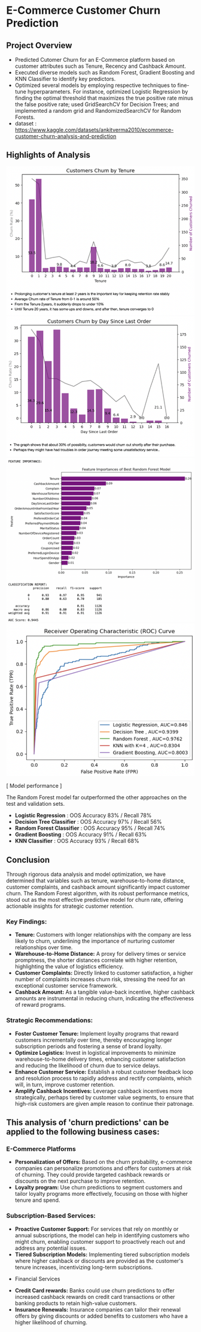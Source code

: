# E-Commerce Customer Churn Prediction

## Project Overview
* Predicted Cutomer Churn for an E-Commerce platform based on customer attributes such as Tenure, Recency and Cashback Amount.
* Executed diverse models such as Random Forest, Gradient Boosting and KNN Classifier to identify key predictors.
* Optimized several models by employing respective techniques to fine-tune hyperparameters.
  For instance, optimized Logistic Regression by finding the optimal threshold that maximizes the true positive rate minus the false positive rate; used GridSearchCV for Decision Trees; and implemented a random grid and RandomizedSearchCV for Random Forests.
* dataset : https://www.kaggle.com/datasets/ankitverma2010/ecommerce-customer-churn-analysis-and-prediction
  
## Highlights of Analysis
![alt text](https://github.com/Hayoung-Zoe-Kim/ECommerce_Customer_Churn_Prediction/blob/main/3_.png)
![alt text](https://github.com/Hayoung-Zoe-Kim/ECommerce_Customer_Churn_Prediction/blob/main/4_.png)
![alt text](https://github.com/Hayoung-Zoe-Kim/ECommerce_Customer_Churn_Prediction/blob/main/6.png)
![alt text](https://github.com/Hayoung-Zoe-Kim/ECommerce_Customer_Churn_Prediction/blob/main/7..png)

[ Model performance ] 

The Random Forest model far outperformed the other approaches on the test and validation sets. 
* **Logistic Regression** : OOS Accuracy 83% / Recall 78%
* **Decision Tree Classifier** : OOS Accuracy 97% / Recall 56%
* **Random Forest Classifier** : OOS Accuracy 95% / Recall 74%
* **Gradient Boosting** : OOS Accuracy 91% / Recall 63%
* **KNN Classifier** : OOS Accuracy 93% / Recall 68%

## Conclusion
Through rigorous data analysis and model optimization, we have determined that variables such as tenure, warehouse-to-home distance, customer complaints, and cashback amount significantly impact customer churn. The Random Forest algorithm, with its robust performance metrics, stood out as the most effective predictive model for churn rate, offering actionable insights for strategic customer retention.

### Key Findings:
* **Tenure:** Customers with longer relationships with the company are less likely to churn, underlining the importance of nurturing customer relationships over time.
* **Warehouse-to-Home Distance:** A proxy for delivery times or service promptness, the shorter distances correlate with higher retention, highlighting the value of logistics efficiency.
* **Customer Complaints:** Directly linked to customer satisfaction, a higher number of complaints increases churn risk, stressing the need for an exceptional customer service framework.
* **Cashback Amount:** As a tangible value-back incentive, higher cashback amounts are instrumental in reducing churn, indicating the effectiveness of reward programs.

### Strategic Recommendations:
* **Foster Customer Tenure:** Implement loyalty programs that reward customers incrementally over time, thereby encouraging longer subscription periods and fostering a sense of brand loyalty.
* **Optimize Logistics:** Invest in logistical improvements to minimize warehouse-to-home delivery times, enhancing customer satisfaction and reducing the likelihood of churn due to service delays.
* **Enhance Customer Service:** Establish a robust customer feedback loop and resolution process to rapidly address and rectify complaints, which will, in turn, improve customer retention.
* **Amplify Cashback Incentives:** Leverage cashback incentives more strategically, perhaps tiered by customer value segments, to ensure that high-risk customers are given ample reason to continue their patronage.

## This analysis of 'churn predictions' can be applied to the following business cases:
### E-Commerce Platforms
* **Personalization of Offers:** Based on the churn probability, e-commerce companies can personalize promotions and offers for customers at risk of churning. They could provide targeted cashback rewards or discounts on the next purchase to improve retention.
* **Loyalty program:** Use churn predictions to segment customers and tailor loyalty programs more effectively, focusing on those with higher tenure and spend.

### Subscription-Based Services:
* **Proactive Customer Support:** For services that rely on monthly or annual subscriptions, the model can help in identifying customers who might churn, enabling customer support to proactively reach out and address any potential issues.
* **Tiered Subscription Models:** Implementing tiered subscription models where higher cashback or discounts are provided as the customer's tenure increases, incentivizing long-term subscriptions.

- Financial Services
* **Credit Card rewards:** Banks could use churn predictions to offer increased cashback rewards on credit card transactions or other banking products to retain high-value customers.
* **Insurance Renewals:** Insurance companies can tailor their renewal offers by giving discounts or added benefits to customers who have a higher likelihood of churning.






